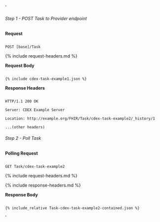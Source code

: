'

  ###### Step 1 - POST Task to Provider endpoint


  **Request**

  ~~~

  POST [base]/Task

  ~~~


  {% include request-headers.md %}


  **Request Body**


  ~~~

  {% include cdex-task-example1.json %}

  ~~~


  **Response Headers**


  ~~~

  HTTP/1.1 200 OK

  Server: CDEX Example Server

  Location: http://example.org/FHIR/Task/cdex-task-example2/_history/1

  ...(other headers)

  ~~~


  ###### Step 2 - Poll Task


  **Polling Request**

  ~~~

  GET Task/cdex-task-example2

  ~~~


  {% include request-headers.md %}


  {% include response-headers.md %}


  **Response Body**


  ~~~

  {% include_relative Task-cdex-task-example2-contained.json %}

  ~~~

  '

